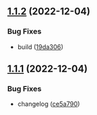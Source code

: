 ## [1.1.2](https://github.com/Cauen/prisma-table-lib/compare/v1.1.1...v1.1.2) (2022-12-04)


### Bug Fixes

* build ([19da306](https://github.com/Cauen/prisma-table-lib/commit/19da306527d5b54de9f838ebc1e4a5d5350397e8))

## [1.1.1](https://github.com/Cauen/prisma-table-lib/compare/v1.1.0...v1.1.1) (2022-12-04)


### Bug Fixes

* changelog ([ce5a790](https://github.com/Cauen/prisma-table-lib/commit/ce5a79099fd04ac548b80ef1c1f7ae9d2a63b244))
